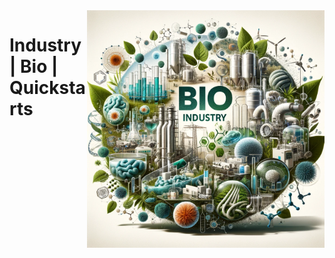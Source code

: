 <img src="assets/bio-industry.webp" alt="Bio industry" style="width: 380px;" align="right">

# Industry | Bio | Quickstarts
